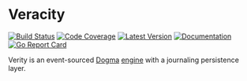 # Veracity

[![Build Status](https://github.com/dogmatiq/veracity/workflows/CI/badge.svg)](https://github.com/dogmatiq/veracity/actions?workflow=CI)
[![Code Coverage](https://img.shields.io/codecov/c/github/dogmatiq/veracity/main.svg)](https://codecov.io/github/dogmatiq/veracity)
[![Latest Version](https://img.shields.io/github/tag/dogmatiq/veracity.svg?label=semver)](https://semver.org)
[![Documentation](https://img.shields.io/badge/go.dev-reference-007d9c)](https://pkg.go.dev/github.com/dogmatiq/veracity)
[![Go Report Card](https://goreportcard.com/badge/github.com/dogmatiq/veracity)](https://goreportcard.com/report/github.com/dogmatiq/veracity)

Verity is an event-sourced [Dogma](https://github.com/dogmatiq/dogma)
[engine](https://github.com/dogmatiq/dogma#engine) with a journaling persistence
layer.
